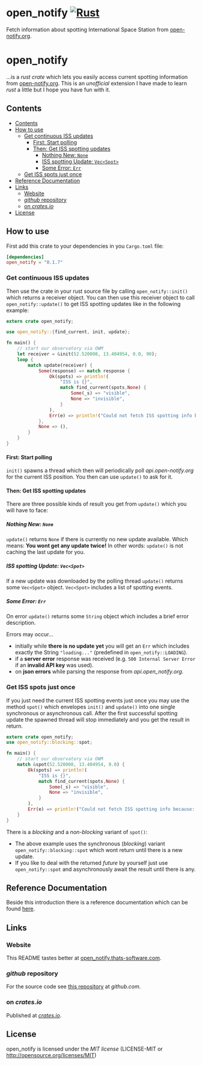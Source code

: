 # open_notify [![Rust](https://github.com/fightling/open_notify/actions/workflows/rust.yml/badge.svg)](https://github.com/fightling/open_notify/actions/workflows/rust.yml)

Fetch information about spotting International Space Station from [open-notify.org](http://open-notify.org).

# open_notify

...is a *rust crate* which lets you easily access current spotting information from [open-notify.org](https://open-notify.org/). This is an *unofficial* extension I have made to learn *rust* a little but I hope you have fun with it.

## Contents

<!-- MDTOC maxdepth:6 firsth1:2 numbering:0 flatten:0 bullets:1 updateOnSave:1 -->

- [Contents](#contents)   
- [How to use](#how-to-use)   
   - [Get continuous ISS updates](#get-continuous-iss-updates)   
      - [First: Start polling](#first-start-polling)   
      - [Then: Get ISS spotting updates](#then-get-iss-spotting-updates)   
         - [Nothing New: `None`](#nothing-new-none)   
         - [ISS spotting Update: `Vec<Spot>`](#iss-spotting-update-vecspot)   
         - [Some Error: `Err`](#some-error-err)   
   - [Get ISS spots just once](#get-iss-spots-just-once)   
- [Reference Documentation](#reference-documentation)   
- [Links](#links)   
   - [Website](#website)   
   - [*github* repository](#github-repository)   
   - [on *crates.io*](#on-cratesio)   
- [License](#license)   

<!-- /MDTOC -->

## How to use

First add this crate to your dependencies in you `Cargo.toml` file:

```toml
[dependencies]
open_notify = "0.1.7"
```

### Get continuous ISS updates

Then use the crate in your rust source file by calling `open_notify::init()` which returns a receiver object.
You can then use this receiver object to call `open_notify::update()` to get ISS spotting updates like in the following example:

```rust
extern crate open_notify;

use open_notify::{find_current, init, update};

fn main() {
    // start our observatory via OWM
    let receiver = &init(52.520008, 13.404954, 0.0, 90);
    loop {
        match update(receiver) {
            Some(response) => match response {
                Ok(spots) => println!(
                    "ISS is {}",
                    match find_current(spots,None) {
                        Some(_s) => "visible",
                        None => "invisible",
                    }
                ),
                Err(e) => println!("Could not fetch ISS spotting info because: {}", e),
            },
            None => (),
        }
    }
}
```

#### First: Start polling

`init()` spawns a thread which then will periodically poll *api.open-notify.org* for the current ISS position.
You then can use `update()` to ask for it.

#### Then: Get ISS spotting updates

There are three possible kinds of result you get from `update()` which you will have to face:

##### Nothing New: `None`

`update()` returns `None` if there is currently no new update available.
Which means: **You wont get any update twice!**
In other words: `update()` is not caching the last update for you.

##### ISS spotting Update: `Vec<Spot>`

If a new update was downloaded by the polling thread `update()` returns some `Vec<Spot>` object.
`Vec<Spot>` includes a list of spotting events.

##### Some Error: `Err`
On error `update()` returns some `String` object which includes a brief error description.

Errors may occur...
- initially while **there is no update yet** you will get an `Err` which includes exactly the String `"loading..."` (predefined in `open_notify::LOADING`).
- if a **server error** response was received (e.g. `500 Internal Server Error` if an **invalid API key** was used).
- on **json errors** while parsing the response from *api.open_notify.org*.

### Get ISS spots just once

If you just need the current ISS spotting events just once you may use the method `spot()` which envelopes `init()` and `update()` into one single synchronous or asynchronous call.
After the first successful spotting update the spawned thread will stop immediately and you get the result in return.

```rust
extern crate open_notify;
use open_notify::blocking::spot;

fn main() {
    // start our observatory via OWM
    match &spot(52.520008, 13.404954, 0.0) {
        Ok(spots) => println!(
            "ISS is {}",
            match find_current(spots,None) {
                Some(_s) => "visible",
                None => "invisible",
            }
        ),
        Err(e) => println!("Could not fetch ISS spotting info because: {}", e),
    }
}
```

There is a *blocking* and a *non-blocking* variant of `spot()`:

- The above example uses the synchronous (*blocking*) variant `open_notify::blocking::spot` which wont return until there is a new update.
- If you like to deal with the returned *future* by yourself just use `open_notify::spot` and asynchronously await the result until there is any.

## Reference Documentation

Beside this introduction there is a reference documentation which can be found [here](https://docs.rs/open_notify).

## Links

### Website

This README tastes better at [open_notify.thats-software.com](https://open_notify.thats-software.com).

### *github* repository

For the source code see [this repository](https://github.com/fightling/open_notify) at *github.com*.

### on *crates.io*

Published at [*crates.io*](https://crates.io/crates/open_notify).

## License

open_notify is licensed under the *MIT license* (LICENSE-MIT or http://opensource.org/licenses/MIT)
